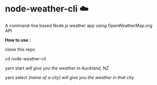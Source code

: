 # node-weather-cli ☁️

A command-line based Node.js weather app using OpenWeatherMap.org API 

**How to use :**

clone this repo

cd node-weather-cli

yarn start 
*will give you the weather in Auckland, NZ*

yarn select *(name of a city) will give you the weather in that city*

